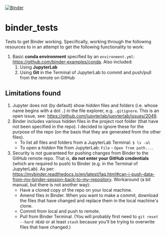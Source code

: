 [![Binder](https://mybinder.org/badge_logo.svg)](https://mybinder.org/v2/gh/A-Breeze/binder_tests/basic_conda)

# binder_tests
Tests to get Binder working. Specifically, working through the following resources to in an attempt to get the following functionality to work:
1. Basic **conda environment** specified by an `environment.yml`: <https://github.com/binder-examples/conda>. Also included:
    1. Using **JupyterLab**
    1. Using **Git** in the Terminal of JupyterLab to commit and push/pull from the remote on GitHub

## Limitations found
1. Jupyter does not (by default) show *hidden* files and folders (i.e. whose name begins with a dot `.`) in the file explorer, e.g. `.gitignore`. This is an open issue, see: <https://github.com/jupyterlab/jupyterlab/issues/2049>.
1. Binder includes various hidden files in the project root folder (that have not been specified in the repo). I decided to ignore these for the purpose of the repo (on the basis that they are generated from the other files).
    - To list all files and folders from a JupyterLab Terminal: `$ ls -al`
    - To open a *hidden* file from JupyterLab: `File` - `Open from path...`.
1. Security is *not* guaranteed for pushing changes from Binder to the GitHub remote repo. That is, **do not enter your GitHub credentials** (which are required to push) to Binder (e.g. in the Terminal of JupyterLab). As per: <https://mybinder.readthedocs.io/en/latest/faq.html#can-i-push-data-from-my-binder-session-back-to-my-repository>. Workaround (a bit manual, but there is not another way):
    - Have a cloned copy of the repo on your local machine.
    - Amend files in Binder. When you want to make a commit, download the files that have changed and replace them in the local machine's clone.
    - Commit from local and push to remote.
    - Pull from Binder Terminal. (You will probably first need to `git reset --hard HEAD` or at least `stash` because you'll be trying to overwrite files that have changed.)
